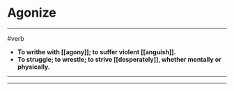# Agonize
---
#verb
- **To writhe with [[agony]]; to suffer violent [[anguish]].**
- **To struggle; to wrestle; to strive [[desperately]], whether mentally or physically.**
---
---
